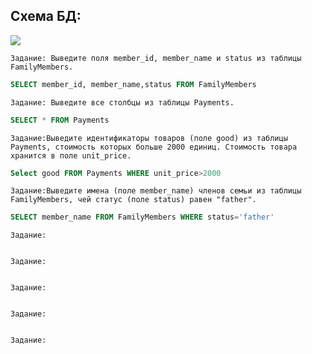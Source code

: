    ## Схема БД:



![](https://i.imgur.com/3oHRH3b.png)




```
Задание: Выведите поля member_id, member_name и status из таблицы FamilyMembers.
```

```SQL
SELECT member_id, member_name,status FROM FamilyMembers

```

```
Задание: Выведите все столбцы из таблицы Payments.

```

```SQL
SELECT * FROM Payments

```

```
Задание:Выведите идентификаторы товаров (поле good) из таблицы Payments, стоимость которых больше 2000 единиц. Стоимость товара хранится в поле unit_price.
```

```SQL
Select good FROM Payments WHERE unit_price>2000

```
```
Задание:Выведите имена (поле member_name) членов семьи из таблицы FamilyMembers, чей статус (поле status) равен "father".
```

```SQL
SELECT member_name FROM FamilyMembers WHERE status='father'

```
```
Задание:
```

```SQL


```
```
Задание:
```

```SQL


```
```
Задание:
```

```SQL


```
```
Задание:
```

```SQL


```
```
Задание:
```

```SQL


```

